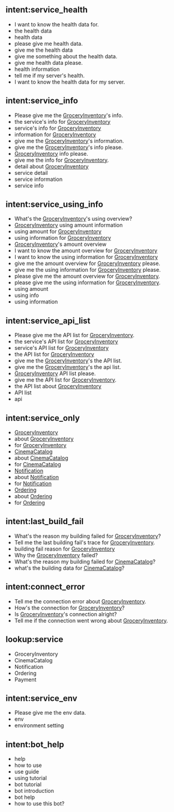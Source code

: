 ## intent:service_health
- I want to know the health data for.
- the health data
- health data
- please give me health data.
- give me the health data
- give me something about the health data.
- give me health data please.
- health information
- tell me if my server's health.
- I want to know the health data for my server.

## intent:service_info
- Please give me the [GroceryInventory](service)'s info.
- the service's info for [GroceryInventory](service)
- service's info for [GroceryInventory](service)
- information for [GroceryInventory](service)
- give me the [GroceryInventory](service)'s information.
- give me the [GroceryInventory](service)'s info please.
- [GroceryInventory](service) info please.
- give me the info for [GroceryInventory](service).
- detail about [GroceryInventory](service)
- service detail
- service information
- service info

## intent:service_using_info
- What's the [GroceryInventory](service)'s using overview?
- [GroceryInventory](service) using amount information
- using amount for [GroceryInventory](service)
- using information for [GroceryInventory](service)
- [GroceryInventory](service)'s amount overview
- I want to know the amount overview for [GroceryInventory](service)
- I want to know the using information for [GroceryInventory](service)
- give me the amount overview for [GroceryInventory](service) please.
- give me the using information for [GroceryInventory](service) please.
- please give me the amount overview for [GroceryInventory](service).
- please give me the using information for [GroceryInventory](service).
- using amount
- using info
- using information

## intent:service_api_list
- Please give me the API list for [GroceryInventory](service).
- the service's API list for [GroceryInventory](service)
- service's API list for [GroceryInventory](service)
- the API list for [GroceryInventory](service)
- give me the [GroceryInventory](service)'s the API list.
- give me the [GroceryInventory](service)'s the api list.
- [GroceryInventory](service) API list please.
- give me the API list for [GroceryInventory](service).
- the API list about [GroceryInventory](service)
- API list
- api

## intent:service_only
- [GroceryInventory](service)
- about [GroceryInventory](service)
- for [GroceryInventory](service)
- [CinemaCatalog](service)
- about [CinemaCatalog](service)
- for [CinemaCatalog](service)
- [Notification](service)
- about [Notification](service)
- for [Notification](service)
- [Ordering](service)
- about [Ordering](service)
- for [Ordering](service)

## intent:last_build_fail
- What's the reason my building failed for [GroceryInventory](service)?
- Tell me the last building fail's trace for [GroceryInventory](service).
- building fail reason for [GroceryInventory](service)
- Why the [GroceryInventory](service) failed?
- What's the reason my building failed for [CinemaCatalog](service)?
- what's the building data for [CinemaCatalog](service)?

## intent:connect_error
- Tell me the connection error about [GroceryInventory](service).
- How's the connection for [GroceryInventory](service)?
- Is [GroceryInventory](service)'s connection alright?
- Tell me if the connection went wrong about [GroceryInventory](service).

## lookup:service
- GroceryInventory
- CinemaCatalog
- Notification
- Ordering
- Payment

## intent:service_env
- Please give me the env data.
- env
- environment setting

## intent:bot_help
- help
- how to use
- use guide
- using tutorial
- bot tutorial
- bot introduction
- bot help
- how to use this bot?